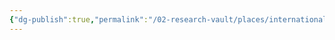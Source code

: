 ```yaml
---
{"dg-publish":true,"permalink":"/02-research-vault/places/international/little-saint-james/","updated":"2025-08-20T01:47:52.000-04:00"}
---
```


